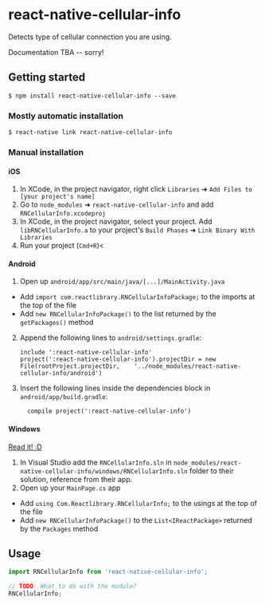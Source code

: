 
# react-native-cellular-info

Detects type of cellular connection you are using.

Documentation TBA -- sorry!

## Getting started

`$ npm install react-native-cellular-info --save`

### Mostly automatic installation

`$ react-native link react-native-cellular-info`

### Manual installation


#### iOS

1. In XCode, in the project navigator, right click `Libraries` ➜ `Add Files to [your project's name]`
2. Go to `node_modules` ➜ `react-native-cellular-info` and add `RNCellularInfo.xcodeproj`
3. In XCode, in the project navigator, select your project. Add `libRNCellularInfo.a` to your project's `Build Phases` ➜ `Link Binary With Libraries`
4. Run your project (`Cmd+R`)<

#### Android

1. Open up `android/app/src/main/java/[...]/MainActivity.java`
  - Add `import com.reactlibrary.RNCellularInfoPackage;` to the imports at the top of the file
  - Add `new RNCellularInfoPackage()` to the list returned by the `getPackages()` method
2. Append the following lines to `android/settings.gradle`:
  	```
  	include ':react-native-cellular-info'
  	project(':react-native-cellular-info').projectDir = new File(rootProject.projectDir, 	'../node_modules/react-native-cellular-info/android')
  	```
3. Insert the following lines inside the dependencies block in `android/app/build.gradle`:
  	```
      compile project(':react-native-cellular-info')
  	```

#### Windows
[Read it! :D](https://github.com/ReactWindows/react-native)

1. In Visual Studio add the `RNCellularInfo.sln` in `node_modules/react-native-cellular-info/windows/RNCellularInfo.sln` folder to their solution, reference from their app.
2. Open up your `MainPage.cs` app
  - Add `using Com.Reactlibrary.RNCellularInfo;` to the usings at the top of the file
  - Add `new RNCellularInfoPackage()` to the `List<IReactPackage>` returned by the `Packages` method


## Usage
```javascript
import RNCellularInfo from 'react-native-cellular-info';

// TODO: What to do with the module?
RNCellularInfo;
```
  